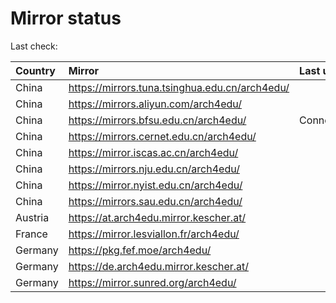 <script src="./time.js"></script>
# Mirror status
Last check: <script type="text/javascript">localize(1724005484.6462371);</script>

|Country|Mirror|Last update|
|:------|:-----|:----------|
|China|https://mirrors.tuna.tsinghua.edu.cn/arch4edu/|<script type="text/javascript">localize(1723964783);</script>|
|China|https://mirrors.aliyun.com/arch4edu/|<script type="text/javascript">localize(1723964783);</script>|
|China|https://mirrors.bfsu.edu.cn/arch4edu/|ConnectionError|
|China|https://mirrors.cernet.edu.cn/arch4edu/|<script type="text/javascript">localize(1723964783);</script>|
|China|https://mirror.iscas.ac.cn/arch4edu/|<script type="text/javascript">localize(1723964783);</script>|
|China|https://mirrors.nju.edu.cn/arch4edu/|<script type="text/javascript">localize(1723920095);</script>|
|China|https://mirror.nyist.edu.cn/arch4edu/|<script type="text/javascript">localize(1723964783);</script>|
|China|https://mirrors.sau.edu.cn/arch4edu/|<script type="text/javascript">localize(1723964783);</script>|
|Austria|https://at.arch4edu.mirror.kescher.at/|<script type="text/javascript">localize(1723964783);</script>|
|France|https://mirror.lesviallon.fr/arch4edu/|<script type="text/javascript">localize(1723964783);</script>|
|Germany|https://pkg.fef.moe/arch4edu/|<script type="text/javascript">localize(1723964783);</script>|
|Germany|https://de.arch4edu.mirror.kescher.at/|<script type="text/javascript">localize(1723964783);</script>|
|Germany|https://mirror.sunred.org/arch4edu/|<script type="text/javascript">localize(1723964783);</script>|

<script src="./tablefilter/tablefilter.js"></script>
<script src="./table.js"></script>